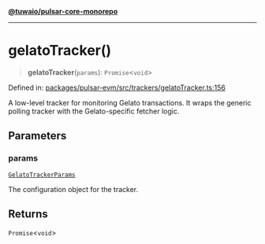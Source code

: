 [**@tuwaio/pulsar-core-monorepo**](../../../README.md)

***

# gelatoTracker()

> **gelatoTracker**(`params`): `Promise`\<`void`\>

Defined in: [packages/pulsar-evm/src/trackers/gelatoTracker.ts:156](https://github.com/TuwaIO/pulsar-core/blob/331a7d5f292c7c39ecb210370af8d2ac8b40c273/packages/pulsar-evm/src/trackers/gelatoTracker.ts#L156)

A low-level tracker for monitoring Gelato transactions. It wraps the generic polling
tracker with the Gelato-specific fetcher logic.

## Parameters

### params

[`GelatoTrackerParams`](../type-aliases/GelatoTrackerParams.md)

The configuration object for the tracker.

## Returns

`Promise`\<`void`\>

